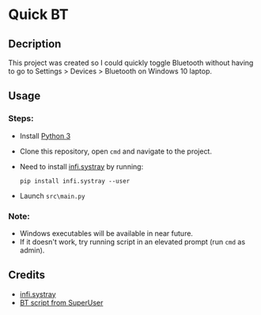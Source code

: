 # Quick BT

## Decription
This project was created so I could quickly toggle Bluetooth without having to go to Settings > Devices > Bluetooth
on Windows 10 laptop.

## Usage

### Steps:

- Install [Python 3](https://python.org/) 

- Clone this repository, open `cmd` and navigate to the project.

- Need to install [infi.systray](https://github.com/Infinidat/infi.systray) by running:

     `pip install infi.systray --user`

- Launch `src\main.py`

### Note:

- Windows executables will be available in near future.
- If it doesn't work, try running script in an elevated prompt (run `cmd` as admin).


## Credits

- [infi.systray](https://github.com/Infinidat/infi.systray)
- [BT script from SuperUser](https://superuser.com/a/1293303)